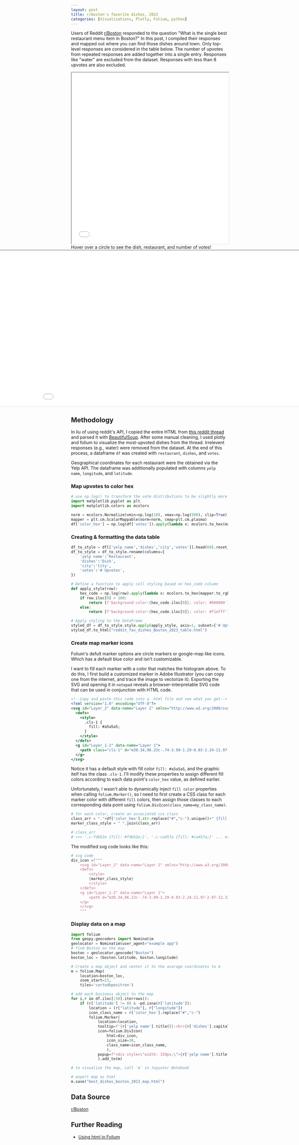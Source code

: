 ```yaml
---
layout: post
title: r/boston's favorite dishes, 2023
categories: [Visualizations, Plotly, Folium, python]
---
```


<style>
.chart {
    position: relative;
    left: 50%;
    margin-left: -500px;
}
</style>

Users of Reddit [r/Boston](https://www.reddit.com/r/boston/comments/14jvgf2/single_best_restaurant_menu_item_boston_2023/) responded to the question "What is the single best restaurant menu item in Boston?" In this post, I compiled their responses and mapped out where you can find those dishes around town. Only top-level responses are considered in the table below. The number of upvotes from repeated responses are added together into a single entry. Responses like "water" are excluded from the dataset. Responses with less than 8 upvotes are also excluded.

<div>
<iframe src="/assets/reddit_fav_dishes_Boston_2023_table2.html" width="100%" max-height="650" height="550"></iframe>
</div>

<div>
Hover over a circle to see the dish, restaurant, and number of votes!
<iframe src="/assets/best_dishes_boston_2023_map.html" height="500" width="1000" class="chart"></iframe>
</div>

## Methodology
In liu of using reddit's API, I copied the entire HTML from [this reddit thread](https://www.reddit.com/r/boston/comments/14jvgf2/single_best_restaurant_menu_item_boston_2023/) and parsed it with [BeautifulSoup](https://github.com/wention/BeautifulSoup4).
After some manual cleaning, I used plotly and folium to visualize the most-upvoted dishes from the thread. Irrelevent responses (e.g., water) were removed from the dataset. At the end of this process, a dataframe `df` was created with `restaurant`, `dishes`, and `votes`.

Geographical coordinates for each restaurant were the obtained via the Yelp API. The dataframe was additionally populated with columns `yelp name`, `longitude`, and `latitude`.

### Map upvotes to color hex
```py
# use np.log() to transform the vote distributions to be slightly more uniform
import matplotlib.pyplot as plt
import matplotlib.colors as mcolors

norm = mcolors.Normalize(vmin=np.log(10), vmax=np.log(500), clip=True)
mapper = plt.cm.ScalarMappable(norm=norm, cmap=plt.cm.plasma)
df['color_hex'] = np.log(df['votes']).apply(lambda x: mcolors.to_hex(mapper.to_rgba(x)))
```

### Creating & formatting the data table
```py
df_to_style = df[['yelp name','dishes','city','votes']].head(60).reset_index(drop=True)
df_to_style = df_to_style.rename(columns={
    'yelp name':'Restaurant',
    'dishes':'Dish',
    'city':'City',
    'votes':'# Upvotes',
})

# Define a function to apply cell styling based on hex_code column
def apply_style(row):
    hex_code = np.log(row).apply(lambda x: mcolors.to_hex(mapper.to_rgba(x)))
    if row.iloc[0] > 100:
        return [f'background-color:{hex_code.iloc[0]}; color: #000000']
    else:
        return [f'background-color:{hex_code.iloc[0]}; color: #f1efff']        

# Apply styling to the DataFrame
styled_df = df_to_style.style.apply(apply_style, axis=1, subset=['# Upvotes']).hide(axis="index")
styled_df.to_html("reddit_fav_dishes_Boston_2023_table.html")
```


### Create map marker icons
Folium's defult marker options are circle markers or google-map like icons. Which has a default blue color and isn't customizable.

I want to fill each marker with a color that matches the histogram above. To do this, I first build a customized marker in Adobe Illustrator (you can copy one from the internet, and trace the image to vectorize it). Exporting the SVG and opening it in `notepad` reveals a browser-interpretable SVG code that can be used in conjunction with HTML code.
```xml
<!--Copy and paste this code into a .html file and see what you get-->
<?xml version="1.0" encoding="UTF-8"?>
<svg id="Layer_2" data-name="Layer 2" xmlns="http://www.w3.org/2000/svg" viewBox="0 0 60.78 96.23">
  <defs>
    <style>
      .cls-1 {
        fill: #a5a5a5;
      }
    </style>
  </defs>
  <g id="Layer_1-2" data-name="Layer 1">
    <path class="cls-1" d="m30.34,96.23c-.74-3.99-1.29-8.03-2.24-11.97-2.97-12.33-8.72-22.98-18.29-31.6C-2.73,41.35-3.26,21.96,8.27,9.62c11.5-12.31,30.67-12.88,42.94-1.27,12.04,11.39,13.06,31.28,1.12,42.74-13.04,12.52-19.17,27.85-21.99,45.15Zm.13-88.07c-12.3-.05-22.26,9.76-22.35,22-.09,12.37,9.99,22.53,22.3,22.5,12.19-.03,22.16-10.03,22.17-22.25.02-12.22-9.92-22.21-22.12-22.26Z"/>
  </g>
</svg>
```

Notice it has a default style with fill color `fill: #a5a5a5`, and the graphic itelf has the class `.cls-1`. I'll modify these properties to assign different fill colors according to each data point's `color_hex` value, as defined earlier.

Unfortunately, I wasn't able to dynamically inject `fill color` properties when calling `folium.Marker()`, so I need to first create a CSS class for each marker color with different `fill` colors, then assign those classes to each corresponding data point using `folium.DivIcon(class_name=my_class_name)`.
```py
# for each color, create an associated css class
class_arr = "."+df['color_hex'].str.replace("#","c-").unique()+" {fill: " + df['color_hex'].unique() + ";}"
marker_class_style = " ".join(class_arr)

# class_arr
# >>> '.c-fdb52e {fill: #fdb52e;}', '.c-ca457a {fill: #ca457a;}' ... etc
```
The modified svg code looks like this:
```py
# svg code
div_icon =f"""
    <svg id="Layer_2" data-name="Layer 2" xmlns="http://www.w3.org/2000/svg" viewBox="0 0 100 100">
    <defs>
        <style>
        {marker_class_style}
        </style>
    </defs>
    <g id="Layer_1-2" data-name="Layer 1">
        <path d="m30.34,96.23c-.74-3.99-1.29-8.03-2.24-11.97-2.97-12.33-8.72-22.98-18.29-31.6C-2.73,41.35-3.26,21.96,8.27,9.62c11.5-12.31,30.67-12.88,42.94-1.27,12.04,11.39,13.06,31.28,1.12,42.74-13.04,12.52-19.17,27.85-21.99,45.15Zm.13-88.07c-12.3-.05-22.26,9.76-22.35,22-.09,12.37,9.99,22.53,22.3,22.5,12.19-.03,22.16-10.03,22.17-22.25.02-12.22-9.92-22.21-22.12-22.26Z"/>
    </g>
    </svg>
    """
```

### Display data on a map
```py
import folium
from geopy.geocoders import Nominatim
geolocator = Nominatim(user_agent="example app")
# find Boston on the map
boston = geolocator.geocode("Boston")
boston_loc = (boston.latitude, boston.longitude)

# Create a map object and center it to the avarage coordinates to m
m = folium.Map(
    location=boston_loc, 
    zoom_start=13,
    tiles='cartodbpositron')

# add each business object to the map
for i,r in df.iloc[:50].iterrows():
    if (r['latitude'] != 0) & ~pd.isna(r['latitude']):
        location = (r["latitude"], r["longitude"])
        icon_class_name = r['color_hex'].replace("#","c-")
        folium.Marker(
            location=location,
            tooltip=f"{r['yelp name'].title()}:<br>{r['dishes'].capitalize()},\n{r['votes']} votes",
            icon=folium.DivIcon(
                html=div_icon,
                icon_size=30,
                class_name=icon_class_name,
                ),
            popup=f"<div style=\"width: 150px;\">{r['yelp name'].title()}:<br>{r['dishes'].capitalize()}<br>{r['votes']} votes</div>"
            ).add_to(m)

# to visualize the map, call `m` in Jupyuter Notebook

# export map as html
m.save("best_dishes_boston_2023_map.html")

```

## Data Source
[r/Boston](https://www.reddit.com/r/boston/comments/14jvgf2/single_best_restaurant_menu_item_boston_2023/)

## Further Reading
* [Using html in Folium](https://towardsdatascience.com/use-html-in-folium-maps-a-comprehensive-guide-for-data-scientists-3af10baf9190)